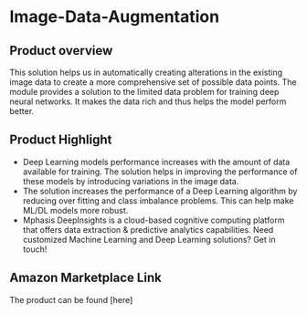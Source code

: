 # Image-Data-Augmentation

## Product overview

This solution helps us in automatically creating alterations in the existing image data to create a more comprehensive set of possible data points. The module provides a solution to the limited data problem for training deep neural networks. It makes the data rich and thus helps the model perform better.

## Product Highlight 

* Deep Learning models performance increases with the amount of data available for training. The solution helps in improving the performance of these models by introducing variations in the image data.
* The solution increases the performance of a Deep Learning algorithm by reducing over fitting  and class imbalance problems. This can help make ML/DL models more robust.
* Mphasis DeepInsights is a cloud-based cognitive computing platform that offers data extraction & predictive analytics capabilities. Need customized Machine Learning and Deep Learning solutions? Get in touch!

## Amazon Marketplace Link
The product can be found [here]
